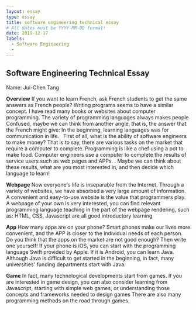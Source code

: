 ```yaml
---
layout: essay
type: essay
title: software engineering technical essay
# All dates must be YYYY-MM-DD format!
date: 2019-12-17
labels:
  - Software Engineering
  - 
---
```


## Software Engineering Technical Essay

Name: Jui-Chen Tang

**Overview**
If you want to learn French, ask French students to get the same answers as French people? Writing programs seems to have a similar concept. I have read many books or websites about computer programming. The variety of programming languages always makes people Confused, maybe we can think from another angle, that is, the answer that the French might give: In the beginning, learning languages was for communication in life.
 
First of all, what is the ability of software engineers to make money? That is to say, there are various tasks on the market that require a computer to complete. Programming is like a chef using a pot to make food. Computer engineers use a computer to complete the results of service users such as web pages and APPs. . Maybe we can think about these results, what are you most interested in, and then decide which language to learn! 


**Webpage**
Now everyone's life is inseparable from the Internet. Through a variety of websites, we have absorbed a very large amount of information. A convenient and easy-to-use website is the value that programmers play. A webpage of your own is very interested, you can find relevant programming language teaching in the part of the webpage rendering, such as: HTML, CSS, Javascript are all good introductory learning


**App**
How many apps are on your phone? Smart phones make our lives more convenient, and the APP is closer to the individual needs of each person. Do you think that the apps on the market are not good enough? Then write one yourself! If your phone is iOS, you can start with the programming language Swift provided by Apple. If it is Android, you can learn Java. Although Java is difficult to get started in the beginning, in fact, many universities' funding departments start with Java.

**Game**
In fact, many technological developments start from games. If you are interested in game design, you can also consider learning from Javascript, starting with simple web games, or understanding those concepts and frameworks needed to design games There are also many programming methods on the road through games.

